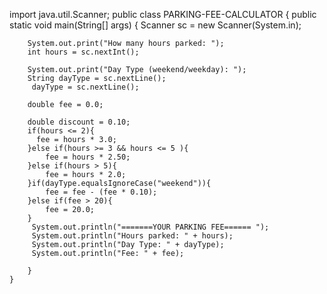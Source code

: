 import java.util.Scanner;
public class PARKING-FEE-CALCULATOR
{
	public static void main(String[] args) {
		Scanner sc = new Scanner(System.in);
		
		System.out.print("How many hours parked: ");
		int hours = sc.nextInt();
		
		System.out.print("Day Type (weekend/weekday): ");
		String dayType = sc.nextLine();
		 dayType = sc.nextLine();
		
		double fee = 0.0;
		
		double discount = 0.10; 
		if(hours <= 2){
		  fee = hours * 3.0; 
		}else if(hours >= 3 && hours <= 5 ){
		    fee = hours * 2.50;
		}else if(hours > 5){
		    fee = hours * 2.0;
		}if(dayType.equalsIgnoreCase("weekend")){
		    fee = fee - (fee * 0.10);
		}else if(fee > 20){
		    fee = 20.0;
		}
		 System.out.println("=======YOUR PARKING FEE====== ");
		 System.out.println("Hours parked: " + hours);
		 System.out.println("Day Type: " + dayType);
		 System.out.println("Fee: " + fee);
		
		}
	}

